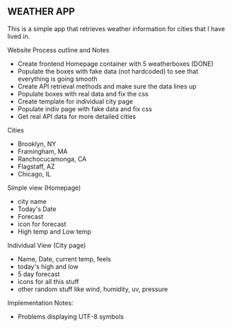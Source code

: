 ## WEATHER APP
This is a simple app that retrieves weather information for cities that I have lived in.

Website Process outline and Notes
- Create frontend Homepage container with 5 weatherboxes (DONE)
- Populate the boxes with fake data (not hardcoded) to see that everything is going smooth
- Create API retrieval methods and make sure the data lines up
- Populate boxes with real data and fix the css
- Create template for individual city page
- Populate indiv page with fake data and fix css
- Get real API data for more detailed cities

Cities
- Brooklyn, NY
- Framingham, MA
- Ranchocucamonga, CA
- Flagstaff, AZ
- Chicago, IL

Simple view (Homepage)
- city name
- Today's Date
- Forecast
- icon for forecast
- High temp and Low temp

Individual View (City page)
- Name, Date, current temp, feels
- today's high and low
- 5 day forecast
- icons for all this stuff
- other random stuff like wind, humidity, uv, pressure


Implementation Notes:
- Problems displaying UTF-8 symbols
